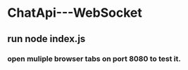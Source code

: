 # ChatApi---WebSocket

## run node index.js 
### open muliple browser tabs on port 8080 to test it.

